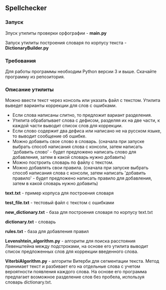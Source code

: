 ## **Spellchecker**

### **Запуск**

Зпуск утилиты проверки орфографии - **main.py**

Запуск утилиты построения словаря по корпусу текста - **DictionaryBuilder.py**


### **Требования**

Для работы программы необходим Python версии 3 и выше. Скачайте программу из репозитория.


### **Описание утилиты**

Можно ввести текст через консоль или указать файл с текстом. Утилита выведет варианты коррекции для слов с ошибками. 
 - Если слова написаны слитно, то предложит вариант разделения.
 - Утилита обрабатывает слова с дефисом, разделяя их на две части, к каждой части выводит список слов для коррекции.
 - Если слово содержит два дефиса или написано не на русском языке, то выводит сообщение об ошибке.
 - Можно добавить свое слово в словарь. (сначала при запуске выбрать способ написания слова с консоли, затем написать 'добавить слово' - будет предложено написать слово для добавления, затем в какой словарь нужно добавить)
 - Можно построить словарь по файлу с текстом.
 - Можно добавлять свои правила. (сначала при запуске выбрать способ написания слова с консоли, затем написать 'добавить правило' - будет предложено написать правило для добавления, затем в какой словарь нужно добавить)

**text.txt** - пример корпуса для построения словаря

**test_file.txt** - тестовый файл с текстом с ошибками

**new_dictionary.txt** - база для построения словаря по корпусу text.txt

**dictionary.txt** - словарь

**rules.txt** - база для добавления правил

**Levenshtein_algorithm.py** - алгоритм для поиска расстояния Левенштейна между 
подстроками, на основе его утилита выводит список предложенных слов для коррекции введенного слова.

**ViterbiAlgorithm.py** - алгоритм Витерби для сегментации текста. Метод принимает текст и разбивает его на отдельные слова с учетом вероятности появления каждого слова. На основе его программа предлагает возможное разделение слов без пробела, используя словарь dictionary.txt.
